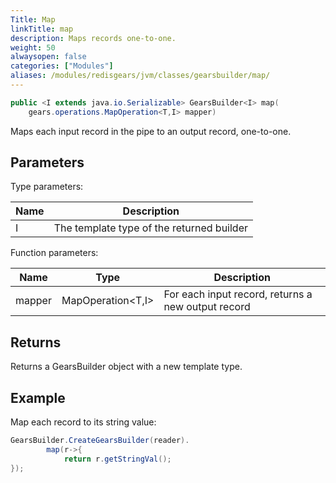 ```yaml
---
Title: Map
linkTitle: map
description: Maps records one-to-one.
weight: 50
alwaysopen: false
categories: ["Modules"]
aliases: /modules/redisgears/jvm/classes/gearsbuilder/map/
---
```


```java
public <I extends java.io.Serializable> GearsBuilder<I> map​(
	gears.operations.MapOperation<T,​I> mapper)
```

Maps each input record in the pipe to an output record, one-to-one.

## Parameters
 
Type parameters:

| Name | Description |
|------|-------------|
| I | The template type of the returned builder |

Function parameters:

| Name | Type | Description |
|------|------|-------------|
| mapper | <nobr>MapOperation<T,​I></nobr> | For each input record, returns a new output record |

## Returns

Returns a GearsBuilder object with a new template type.

## Example

Map each record to its string value:

```java
GearsBuilder.CreateGearsBuilder(reader).
 		map(r->{
    		return r.getStringVal();
});
```
